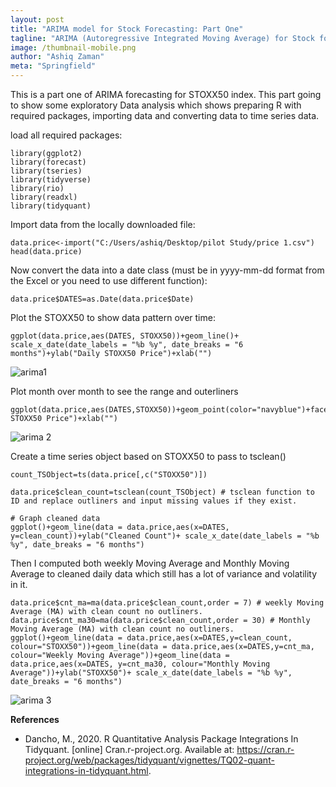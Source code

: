 ```yaml
---
layout: post
title: "ARIMA model for Stock Forecasting: Part One"
tagline: "ARIMA (Autoregressive Integrated Moving Average) for Stock forecasting with R: Exploratory Data Analysis"
image: /thumbnail-mobile.png
author: "Ashiq Zaman"
meta: "Springfield"
---
```

This is a part one of ARIMA forecasting for STOXX50 index. This part going to show some exploratory Data analysis which shows preparing R with required packages, importing data and converting data to time series data. 

load all required packages:


```{r}
library(ggplot2)
library(forecast)
library(tseries)
library(tidyverse)
library(rio)
library(readxl)
library(tidyquant)
```

Import data from the locally downloaded file:

```{r}
data.price<-import("C:/Users/ashiq/Desktop/pilot Study/price 1.csv")
head(data.price)
```

Now convert the data into a date class (must be in yyyy-mm-dd format from the Excel or you need to use different function):

```{r}
data.price$DATES=as.Date(data.price$Date)
```

Plot the STOXX50 to show data pattern over time:

```{r}
ggplot(data.price,aes(DATES, STOXX50))+geom_line()+ scale_x_date(date_labels = "%b %y", date_breaks = "6 months")+ylab("Daily STOXX50 Price")+xlab("")
```

![arima1](https://user-images.githubusercontent.com/47462688/82580751-80ae0580-9b87-11ea-9219-a5017184dd30.JPG)


Plot month over month to see the range and outerliners

```{r}
ggplot(data.price,aes(DATES,STOXX50))+geom_point(color="navyblue")+facet_wrap(~Month)+geom_line()+ylab("Daily STOXX50 Price")+xlab("")
```

![arima 2](https://user-images.githubusercontent.com/47462688/82580849-a6d3a580-9b87-11ea-9321-7031a8c0ee37.JPG)

Create a time series object based on STOXX50 to pass to tsclean()

```{r}
count_TSObject=ts(data.price[,c("STOXX50")]) 

data.price$clean_count=tsclean(count_TSObject) # tsclean function to ID and replace outliners and input missing values if they exist. 

# Graph cleaned data
ggplot()+geom_line(data = data.price,aes(x=DATES, y=clean_count))+ylab("Cleaned Count")+ scale_x_date(date_labels = "%b %y", date_breaks = "6 months")
```

Then I computed both weekly Moving Average and Monthly Moving Average to cleaned daily data which still has a lot of variance and volatility in it. 

```{r}
data.price$cnt_ma=ma(data.price$clean_count,order = 7) # weekly Moving Average (MA) with clean count no outliners.
data.price$cnt_ma30=ma(data.price$clean_count,order = 30) # Monthly Moving Average (MA) with clean count no outliners.
ggplot()+geom_line(data = data.price,aes(x=DATES,y=clean_count, colour="STOXX50"))+geom_line(data = data.price,aes(x=DATES,y=cnt_ma, colour="Weekly Moving Average"))+geom_line(data = data.price,aes(x=DATES, y=cnt_ma30, colour="Monthly Moving Average"))+ylab("STOXX50")+ scale_x_date(date_labels = "%b %y", date_breaks = "6 months")
```

![arima 3](https://user-images.githubusercontent.com/47462688/82581053-de425200-9b87-11ea-871c-5a6e74737056.JPG)




**References**

* Dancho, M., 2020. R Quantitative Analysis Package Integrations In Tidyquant. [online] Cran.r-project.org. Available at: <https://cran.r-project.org/web/packages/tidyquant/vignettes/TQ02-quant-integrations-in-tidyquant.html>.

